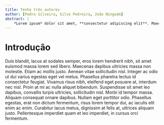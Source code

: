 ```yaml
---
title: Tenho três autores
author: [Pedro Silveira, Silvo Pedreira, João Ninguém]
abstract: |
	*Lorem ipsum* dolor sit amet, **consectetur adipiscing elit**. Maecenas eu pharetra lectus. Aenean at tellus id dolor molestie dignissim gravida nec ante. Mauris tristique urna purus, vitae fringilla elit feugiat quis. Fusce non lorem interdum, faucibus ante non, dictum nibh. Mauris blandit eros magna, ac luctus dui congue quis. Nullam non placerat massa. Nam lacinia sollicitudin feugiat.
---
```


# Introdução

Duis blandit, lacus at sodales semper, eros lorem hendrerit nibh, sit amet euismod massa lorem sed libero. Maecenas dapibus ultricies massa non molestie. Etiam ac mollis justo. Aenean vitae sollicitudin nisl. Integer ac odio ut dui varius egestas eget vel metus. Phasellus pharetra lectus id consectetur feugiat. Vivamus risus nibh, eleifend eget posuere at, interdum nec nisl. Proin at mi ac nulla aliquet bibendum. Suspendisse sit amet leo dapibus, convallis turpis ultricies, sollicitudin nisl. Morbi id tempor massa. Aliquam consequat ornare dapibus. Nullam eget porttitor odio. Phasellus egestas, erat non dictum fermentum, risus lorem tempor dui, ac iaculis elit enim ac enim. Curabitur lacus metus, dignissim at felis at, ultrices aliquam justo. Pellentesque imperdiet quam et leo imperdiet, in cursus orci fermentum.
